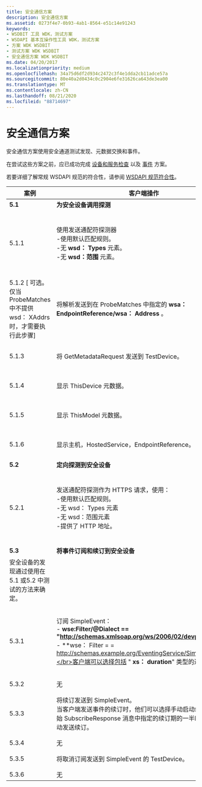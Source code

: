 ```yaml
---
title: 安全通信方案
description: 安全通信方案
ms.assetid: 0273f4e7-0b93-4ab1-8564-e51c14e91243
keywords:
- WSDBIT 工具 WDK，测试方案
- WSDAPI 基本互操作性工具 WDK，测试方案
- 方案 WDK WSDBIT
- 测试方案 WDK WSDBIT
- 安全通信方案 WDK WSDBIT
ms.date: 04/20/2017
ms.localizationpriority: medium
ms.openlocfilehash: 34a75d6df2d934c2472c3f4e1dda2cb11adce57a
ms.sourcegitcommit: 80e40a2d0434c0c2904e6fe31626ca643de3ea00
ms.translationtype: MT
ms.contentlocale: zh-CN
ms.lasthandoff: 08/21/2020
ms.locfileid: "88714697"
---
```

# <a name="secure-communication-scenarios"></a>安全通信方案

安全通信方案使用安全通道测试发现、元数据交换和事件。

在尝试这些方案之前，应已成功完成 [设备和服务检查](device-and-service-inspection-scenarios.md) 以及 [事件](eventing-scenarios.md) 方案。

若要详细了解常规 WSDAPI 规范的符合性，请参阅 [WSDAPI 规范符合性](https://docs.microsoft.com/windows/win32/wsdapi/wsdapi-specification-compliance)。

|案例|客户端操作|服务器操作|通过失败的条件|
|----|----|----|----|
|**5.1**|**为安全设备调用探测**| | |
|5.1.1|使用发送通配符探测器</br>-使用默认匹配规则。</br>-无 **wsd： Types** 元素。</br>-无 **wsd：范围** 元素。|使用 ProbeMatches 响应。</br>**注意：**   如果提供了**wsd： XAddrs** ，则此地址必须为 https URI， **wsa： EndpointReference/wsa： address**必须与**wsd： XAddrs**相同。|请参阅步骤 5.1.2 (或 5.1.3) 。|
|5.1.2 \[ 可选。 仅当 ProbeMatches 中不提供 wsd： XAddrs 时，才需要执行此步骤\]|将解析发送到在 ProbeMatches 中指定的 **wsa： EndpointReference/wsa： Address** 。|使用 ResolveMatches 响应。</br>**注意：**   **Wsd： XAddrs**必须是 https URI， **wsa： EndpointReference/wsa： Address**必须与**wsd： XAddrs**相同。|请参阅步骤5.1.3。|
|5.1.3|将 GetMetadataRequest 发送到 TestDevice。|使用 GetMetadataResponse 响应。|请参阅步骤5.1.4。|
|5.1.4|显示 ThisDevice 元数据。|无|对应于发送的内容。 有关客户端输出的示例，请参阅 [示例元数据响应输出](sample-metadata-response-output.md)。|
|5.1.5|显示 ThisModel 元数据。|无|对应于发送的内容。 有关客户端输出的示例，请参阅 [示例元数据响应输出](sample-metadata-response-output.md)。|
|5.1.6|显示主机，HostedService，EndpointReference。|无|对应于发送的内容。 有关客户端输出的示例，请参阅 [示例元数据响应输出](sample-metadata-response-output.md)。|
|**5.2**|**定向探测到安全设备**| | |
|5.2.1|发送通配符探测作为 HTTPS 请求，使用：</br>-使用默认匹配规则。</br>-无 wsd： Types 元素</br>-无 wsd：范围元素</br>-提供了 HTTP 地址。|使用 HTTPS 响应响应 ProbeMatches。</br>**注意：**   如果提供了**wsd： XAddrs** ，则此地址必须为 https URI， **wsa： EndpointReference/wsa： address**必须与**wsd： XAddrs**相同。|确认 TestDevice 的 **wsa： EndpointReference/wsa： Address** 正确。|
|**5.3**|**将事件订阅和续订到安全设备**| | |
|安全设备的发现通过使用在5.1 或5.2 中测试的方法来确定。| | | |
|5.3.1|订阅 SimpleEvent：</br>- **wse:Filter/@Dialect == "<http://schemas.xmlsoap.org/ws/2006/02/devprof/Action>"**</br>- **wse： Filter = = http://schemas.example.org/EventingService/SimpleEvent**</br>客户端可以选择包括 " **xs： duration**" 类型的过期时间。|发送有效期长度足以完成步骤5.3.2 的 SubscribeResponse。 过期时间必须是 **xs： duration**类型。</br>对于此测试，服务器不需要使用从客户端请求的相同 **xs： duration** 。|客户端接收响应，可以执行步骤5.3.2。|
|5.3.2|无|激发 SimpleEvent。|在客户端接收到事件。|
|5.3.3|将续订发送到 SimpleEvent。</br>当客户端发送事件的续订时，他们可以选择手动启动续订，或在原始 SubscribeResponse 消息中指定的续订期的一半时间已过时自动发送续订。|发送有效期长度足以完成步骤5.3.4 的 RenewResponse。 过期时间必须是 **xs： duration**类型。|响应会在客户端接收，并可跳到步骤5.3.4。|
|5.3.4|无|激发 SimpleEvent。|在客户端接收到事件。|
|5.3.5|将取消订阅发送到 SimpleEvent 的 TestDevice。|发送 UnsubscribeResponse。|客户端接收响应，可以前往步骤5.3.6。|
|5.3.6|无|激发 SimpleEvent。|不会在客户端收到事件。|
